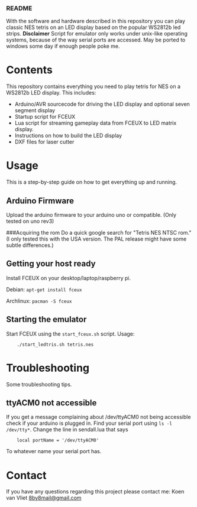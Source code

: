 ﻿### README
With the software and hardware described in this repository you can play classic NES tetris on an LED display based on the popular WS2812b led strips.
__Disclaimer__ Script for emulator only works under unix-like operating systems, because of the way serial ports are accessed. May be ported to windows some day if enough people poke me.

# Contents
This repository contains everything you need to play tetris for NES on a WS2812b LED display. This includes:

- Arduino/AVR sourcecode for driving the LED display and optional seven segment display
- Startup script for FCEUX
- Lua script for streaming gameplay data from FCEUX to LED matrix display.
- Instructions on how to build the LED display
- DXF files for laser cutter


# Usage
This is a step-by-step guide on how to get everything up and running.

## Arduino Firmware
Upload the arduino firmware to your arduino uno or compatible. (Only tested on uno rev3)

###Acquiring the rom
Do a quick google search for "Tetris NES NTSC rom." (I only tested this with the USA version. The PAL release might have some subtle differences.)

## Getting your host ready
Install FCEUX on your desktop/laptop/raspberry pi.

Debian:
`apt-get install fceux`

Archlinux:
`pacman -S fceux` 

## Starting the emulator
Start FCEUX using the `start_fceux.sh` script.
Usage:
```
	./start_ledtris.sh tetris.nes
```

# Troubleshooting
Some troubleshooting tips.

## ttyACM0 not accessible
If you get a message complaining about /dev/ttyACM0 not being accessible check if your arduino is plugged in.
Find your serial port using `ls -l /dev/tty*`. Change the line in sendall.lua that says
```
	local portName = '/dev/ttyACM0'
```
To whatever name your serial port has.

# Contact
If you have any questions regarding this project please contact me:
Koen van Vliet <8by8mail@gmail.com>
